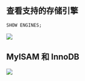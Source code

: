 ## 查看支持的存储引擎

```sql
SHOW ENGINES;
```

![](https://youpaiyun.zongqilive.cn/image/006tNc79ly1fzog1fxgkfj314v0acaat.jpg)

## MyISAM 和 InnoDB

![](https://youpaiyun.zongqilive.cn/image/006tNc79ly1fzog5e82jej30ga0k8tb1.jpg)

 

